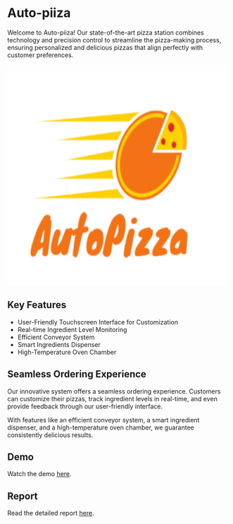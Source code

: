 # Auto-piiza

Welcome to Auto-piiza! Our state-of-the-art pizza station combines technology and precision control to streamline the pizza-making process, ensuring personalized and delicious pizzas that align perfectly with customer preferences.

<img src="https://github.com/Shahd-Bilal0/HardwareProject/blob/main/logo.PNG" alt="Project Image" width="500" height="500">

## Key Features

-  User-Friendly Touchscreen Interface for Customization
-  Real-time Ingredient Level Monitoring
-  Efficient Conveyor System
-  Smart Ingredients Dispenser
-  High-Temperature Oven Chamber

## Seamless Ordering Experience

Our innovative system offers a seamless ordering experience. Customers can customize their pizzas, track ingredient levels in real-time, and even provide feedback through our user-friendly interface.

With features like an efficient conveyor system, a smart ingredient dispenser, and a high-temperature oven chamber, we guarantee consistently delicious results.

## Demo

Watch the demo [here](https://drive.google.com/file/d/1iXFX3p3i5--T2f1NEpCxyX1a1cU5KI-W/view?usp=sharing).

## Report

Read the detailed report [here](https://drive.google.com/file/d/1VeUYVxX3UOjCg06f9W2wZBOVKTU_1MU3/view?usp=sharing).
